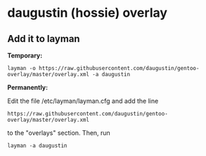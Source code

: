 daugustin (hossie) overlay
==========================

Add it to layman
----------------

**Temporary:**

    layman -o https://raw.githubusercontent.com/daugustin/gentoo-overlay/master/overlay.xml -a daugustin
    
**Permanently:**

Edit the file /etc/layman/layman.cfg and add the line

    https://raw.githubusercontent.com/daugustin/gentoo-overlay/master/overlay.xml

to the "overlays" section. Then, run

    layman -a daugustin
